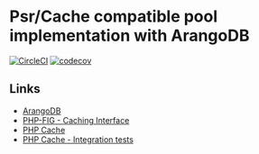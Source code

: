 # Psr/Cache compatible pool implementation with ArangoDB

[![CircleCI](https://circleci.com/gh/sweetchuck/cache-backend-arangodb.svg?style=svg)](https://circleci.com/gh/sweetchuck/cache-backend-arangodb)
[![codecov](https://codecov.io/gh/Sweetchuck/cache-backend-arangodb/branch/1.x/graph/badge.svg)](https://codecov.io/gh/Sweetchuck/cache-backend-arangodb)


## Links

* [ArangoDB](https://www.arangodb.com/)
* [PHP-FIG - Caching Interface](https://github.com/php-fig/cache)
* [PHP Cache](http://www.php-cache.com/en/latest/)
* [PHP Cache - Integration tests](https://github.com/php-cache/integration-tests)
